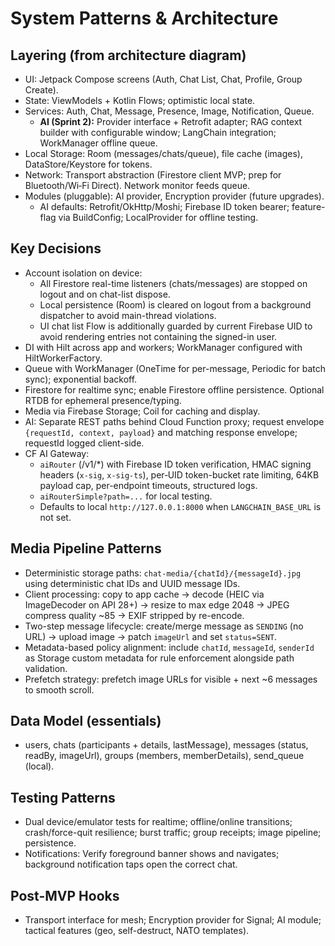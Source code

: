 # System Patterns & Architecture

## Layering (from architecture diagram)
- UI: Jetpack Compose screens (Auth, Chat List, Chat, Profile, Group Create).
- State: ViewModels + Kotlin Flows; optimistic local state.
- Services: Auth, Chat, Message, Presence, Image, Notification, Queue.
  - **AI (Sprint 2):** Provider interface + Retrofit adapter; RAG context builder with configurable window; LangChain integration; WorkManager offline queue.
- Local Storage: Room (messages/chats/queue), file cache (images), DataStore/Keystore for tokens.
- Network: Transport abstraction (Firestore client MVP; prep for Bluetooth/Wi‑Fi Direct). Network monitor feeds queue.
- Modules (pluggable): AI provider, Encryption provider (future upgrades).
  - AI defaults: Retrofit/OkHttp/Moshi; Firebase ID token bearer; feature-flag via BuildConfig; LocalProvider for offline testing.

## Key Decisions
- Account isolation on device:
  - All Firestore real-time listeners (chats/messages) are stopped on logout and on chat-list dispose.
  - Local persistence (Room) is cleared on logout from a background dispatcher to avoid main-thread violations.
  - UI chat list Flow is additionally guarded by current Firebase UID to avoid rendering entries not containing the signed-in user.
- DI with Hilt across app and workers; WorkManager configured with HiltWorkerFactory.
- Queue with WorkManager (OneTime for per-message, Periodic for batch sync); exponential backoff.
- Firestore for realtime sync; enable Firestore offline persistence. Optional RTDB for ephemeral presence/typing.
- Media via Firebase Storage; Coil for caching and display.
- AI: Separate REST paths behind Cloud Function proxy; request envelope `{requestId, context, payload}` and matching response envelope; requestId logged client-side.
- CF AI Gateway:
  - `aiRouter` (/v1/*) with Firebase ID token verification, HMAC signing headers (`x-sig`, `x-sig-ts`), per‑UID token-bucket rate limiting, 64KB payload cap, per-endpoint timeouts, structured logs.
  - `aiRouterSimple?path=...` for local testing.
  - Defaults to local `http://127.0.0.1:8000` when `LANGCHAIN_BASE_URL` is not set.

## Media Pipeline Patterns
- Deterministic storage paths: `chat-media/{chatId}/{messageId}.jpg` using deterministic chat IDs and UUID message IDs.
- Client processing: copy to app cache → decode (HEIC via ImageDecoder on API 28+) → resize to max edge 2048 → JPEG compress quality ~85 → EXIF stripped by re-encode.
- Two-step message lifecycle: create/merge message as `SENDING` (no URL) → upload image → patch `imageUrl` and set `status=SENT`.
- Metadata-based policy alignment: include `chatId`, `messageId`, `senderId` as Storage custom metadata for rule enforcement alongside path validation.
- Prefetch strategy: prefetch image URLs for visible + next ~6 messages to smooth scroll.

## Data Model (essentials)
- users, chats (participants + details, lastMessage), messages (status, readBy, imageUrl), groups (members, memberDetails), send_queue (local).

## Testing Patterns
- Dual device/emulator tests for realtime; offline/online transitions; crash/force-quit resilience; burst traffic; group receipts; image pipeline; persistence.
- Notifications: Verify foreground banner shows and navigates; background notification taps open the correct chat.

## Post-MVP Hooks
- Transport interface for mesh; Encryption provider for Signal; AI module; tactical features (geo, self-destruct, NATO templates).

